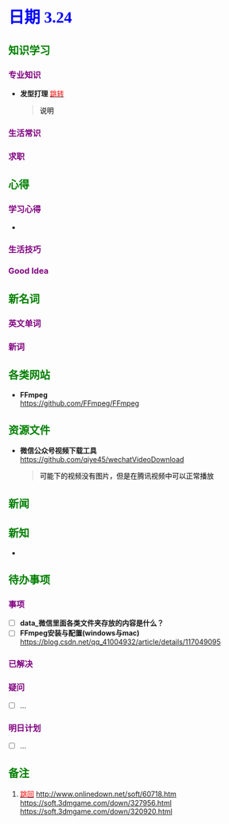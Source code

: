 ## <font color = blue face=楷体 size=6>日期 3.24 </font>

## <font color = green>知识学习 </font>
### <font color = purple>专业知识 </font>
+ **发型打理**  <a id = "01-1">  [<font color = red>跳转</font>](#01-2)
   > <font color = o> 说明 </font>
### <font color = purple>生活常识 </font>

### <font color = purple>求职 </font>



## <font color = green>心得 </font>
### <font color = purple>学习心得 </font>
+ 
### <font color = purple>生活技巧 </font>

### <font color = purple>Good Idea </font>



## <font color = green>新名词 </font>
### <font color = purple>英文单词 </font>
### <font color = purple>新词 </font>



## <font color = green>各类网站 </font>
+ **FFmpeg**  
	https://github.com/FFmpeg/FFmpeg

## <font color = green>资源文件 </font>
+ **微信公众号视频下载工具**  	
		https://github.com/qiye45/wechatVideoDownload  
	> <font color =o> 可能下的视频没有图片，但是在腾讯视频中可以正常播放</font>
 	 

## <font color = green>新闻 </font>


## <font color = green>新知 </font>
+ 

## <font color = green>待办事项 </font>
### <font color = purple>事项 </font>
- [ ] **data_微信里面各类文件夹存放的内容是什么？**  
- [ ] **FFmpeg安装与配置(windows与mac)**   
		https://blog.csdn.net/qq_41004932/article/details/117049095
### <font color = purple>已解决 </font>
### <font color = purple>疑问 </font>
- [ ] ...
### <font color = purple>明日计划 </font>
- [ ] ...


## <font color = green>备注 </font>
  1. <a id ="01-2">[<font color = red>跳回</font>](#01-1)
http://www.onlinedown.net/soft/60718.htm
https://soft.3dmgame.com/down/327956.html
https://soft.3dmgame.com/down/320920.html
<!--stackedit_data:
eyJoaXN0b3J5IjpbLTY4MjcwOTMxLDE4NzQ2Mzk4NTYsLTE2OD
MyNTA4ODMsLTExMDY1NTc5NjIsLTE2MzgyODg1OTUsLTE5OTk0
NDkxMDgsMjgyODA5NiwtMjk2MDI0Mjk1LC00NjI0MjE3ODQsLT
UyNDI0NDEyMCwyMTE0MzU1ODMsLTEyNTM1OTc1NDZdfQ==
-->